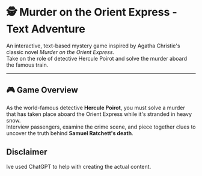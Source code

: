 # 🕵️ Murder on the Orient Express - Text Adventure

An interactive, text-based mystery game inspired by Agatha Christie's classic novel *Murder on the Orient Express*.  
Take on the role of detective Hercule Poirot and solve the murder aboard the famous train.

---

## 🎮 Game Overview

As the world-famous detective **Hercule Poirot**, you must solve a murder that has taken place aboard the Orient Express while it's stranded in heavy snow.  
Interview passengers, examine the crime scene, and piece together clues to uncover the truth behind **Samuel Ratchett's death**.

## Disclaimer

Ive used ChatGPT to help with creating the actual content.

##

